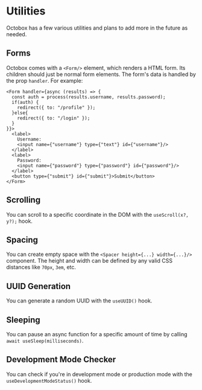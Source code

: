 # Utilities
Octobox has a few various utilities and plans to add more in the future as needed.

## Forms
Octobox comes with a `<Form/>` element, which renders a HTML form. Its children should just be normal form elements. The form's data is handled by the prop `handler`. For example:
```tsx
<Form handler={async (results) => {
  const auth = process(results.username, results.password);
  if(auth) {
    redirect({ to: "/profile" });
  }else{
    redirect({ to: "/login" });
  }
}}>
  <label>
    Username:
    <input name={"username"} type={"text"} id={"username"}/>
  </label>
  <label>
    Password:
    <input name={"password"} type={"password"} id={"password"}/>
  </label>
  <button type={"submit"} id={"submit"}>Submit</button>
</Form>
```

## Scrolling
You can scroll to a specific coordinate in the DOM with the `useScroll(x?, y?);` hook.

## Spacing
You can create empty space with the `<Spacer height={...} width={...}/>` component. The height and width can be defined by any valid CSS distances like `70px`, `3em`, etc.

## UUID Generation
You can generate a random UUID with the `useUUID()` hook.

## Sleeping
You can pause an async function for a specific amount of time by calling `await useSleep(milliseconds)`.

## Development Mode Checker
You can check if you're in development mode or production mode with the `useDevelopmentModeStatus()` hook.
